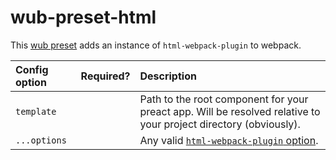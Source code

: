 # wub-preset-html

This [wub preset][] adds an instance of `html-webpack-plugin` to webpack.

| Config option | Required? | Description |
|:--|:---:|:--|
| `template` | | Path to the root component for your preact app. Will be resolved relative to your project directory (obviously). |
| `...options` |  | Any valid [`html-webpack-plugin` option][options]. |

[options]: https://github.com/jantimon/html-webpack-plugin#configuration
[wub preset]: https://github.com/meyer/wub

